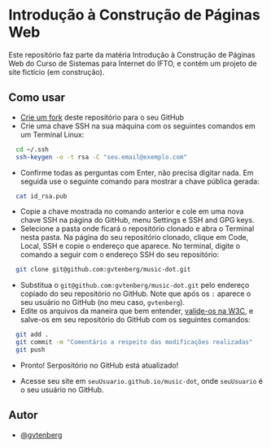 
# Introdução à Construção de Páginas Web

Este repositório faz parte da matéria Introdução à Construção de Páginas Web do Curso de Sistemas para Internet do IFTO, e contém um projeto de site fictício (em construção).


## Como usar

- [Crie um fork](https://github.com/gvtenberg/music-dot/fork) deste repositório para o seu GitHub 
- Crie uma chave SSH na sua máquina com os seguintes comandos em um Terminal Linux:
```bash
  cd ~/.ssh
  ssh-keygen -o -t rsa -C "seu.email@exemplo.com"
```
- Confirme todas as perguntas com Enter, não precisa digitar nada. Em seguida use o seguinte comando para mostrar a chave pública gerada:
```bash
  cat id_rsa.pub
```
- Copie a chave mostrada no comando anterior e cole em uma nova chave SSH na página do GitHub, menu Settings e SSH and GPG keys.
- Selecione a pasta onde ficará o repositório clonado e abra o Terminal nesta pasta. Na página do seu repositório clonado, clique em Code, Local, SSH e copie o endereço que aparece. No terminal, digite o comando a seguir com o endereço SSH do seu repositório:
```bash
  git clone git@github.com:gvtenberg/music-dot.git
```
- Substitua o ```git@github.com:gvtenberg/music-dot.git``` pelo endereço copiado do seu repositório no GitHub. Note que após os ```:``` aparece o seu usuário no GitHub (no meu caso, ```gvtenberg```).
- Edite os arquivos da maneira que bem entender, [valide-os na W3C](https://validator.w3.org/#validate_by_input+with_options), e salve-os em seu repositório do GitHub com os seguintes comandos:
```bash
  git add .
  git commit -m "Comentário a respeito das modificações realizadas"
  git push
```
- Pronto! Serpositório no GitHub está atualizado!

- Acesse seu site em ```seuUsuario.github.io/music-dot```, onde ```seuUsuario``` é o seu usuário no GitHub.


## Autor

- [@gvtenberg](https://www.github.com/gvtenberg)

